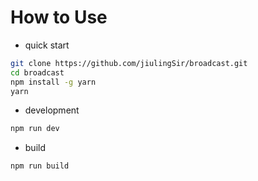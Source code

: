 # How to Use

- quick start

``` bash
git clone https://github.com/jiulingSir/broadcast.git
cd broadcast
npm install -g yarn
yarn
```

- development

```bash
npm run dev
```

- build

```bash
npm run build
```
